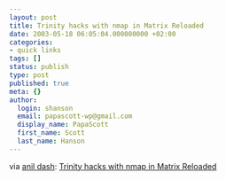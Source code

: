 ```yaml
---
layout: post
title: Trinity hacks with nmap in Matrix Reloaded
date: 2003-05-18 06:05:04.000000000 +02:00
categories:
- quick links
tags: []
status: publish
type: post
published: true
meta: {}
author:
  login: shanson
  email: papascott-wp@gmail.com
  display_name: PapaScott
  first_name: Scott
  last_name: Hanson
---
```

<p>via <a href="http://www.dashes.com/links/">anil dash</a>: <a title="And I thought she could only scan Neo's ports" href="http://www.theregister.co.uk/content/55/30747.html">Trinity hacks with nmap in Matrix Reloaded</a></p>
